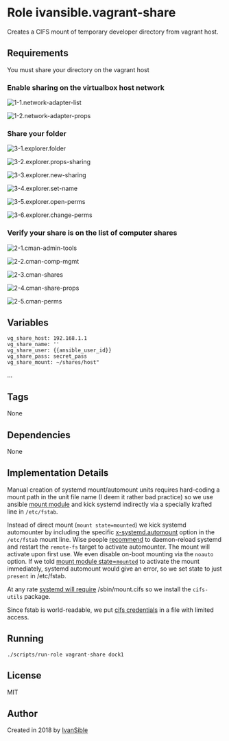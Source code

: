 # Role ivansible.vagrant-share

Creates a CIFS mount of temporary developer directory from vagrant host.


## Requirements

You must share your directory on the vagrant host

### Enable sharing on the virtualbox host network

![1-1.network-adapter-list](https://raw.githubusercontent.com/ivansible/vagrant-share/master/help/images/1-1.network-adapter-list.png)

![1-2.network-adapter-props](https://raw.githubusercontent.com/ivansible/vagrant-share/master/help/images/1-2.network-adapter-props.png)

### Share your folder

![3-1.explorer.folder](https://raw.githubusercontent.com/ivansible/vagrant-share/master/help/images/3-1.explorer.folder.png)

![3-2.explorer.props-sharing](https://raw.githubusercontent.com/ivansible/vagrant-share/master/help/images/3-2.explorer.props-sharing.png)

![3-3.explorer.new-sharing](https://raw.githubusercontent.com/ivansible/vagrant-share/master/help/images/3-3.explorer.new-sharing.png)

![3-4.explorer.set-name](https://raw.githubusercontent.com/ivansible/vagrant-share/master/help/images/3-4.explorer.set-name.png)

![3-5.explorer.open-perms](https://raw.githubusercontent.com/ivansible/vagrant-share/master/help/images/3-5.explorer.open-perms.png)

![3-6.explorer.change-perms](https://raw.githubusercontent.com/ivansible/vagrant-share/master/help/images/3-6.explorer.change-perms.png)

### Verify your share is on the list of computer shares

![2-1.cman-admin-tools](https://raw.githubusercontent.com/ivansible/vagrant-share/master/help/images/2-1.cman-admin-tools.png)

![2-2.cman-comp-mgmt](https://raw.githubusercontent.com/ivansible/vagrant-share/master/help/images/2-2.cman-comp-mgmt.png)

![2-3.cman-shares](https://raw.githubusercontent.com/ivansible/vagrant-share/master/help/images/2-3.cman-shares.png)

![2-4.cman-share-props](https://raw.githubusercontent.com/ivansible/vagrant-share/master/help/images/2-4.cman-share-props.png)

![2-5.cman-perms](https://raw.githubusercontent.com/ivansible/vagrant-share/master/help/images/2-5.cman-perms.png)


## Variables

    vg_share_host: 192.168.1.1
    vg_share_name: ''
    vg_share_user: {{ansible_user_id}}
    vg_share_pass: secret_pass
    vg_share_mount: ~/shares/host"

...


## Tags

None


## Dependencies

None


## Implementation Details

Manual creation of systemd mount/automount units requires hard-coding a mount path
in the unit file name (I deem it rather bad practice)
so we use ansible [mount module](https://docs.ansible.com/ansible/latest/modules/mount_module.html#mount-module)
and kick systemd indirectly via a specially krafted line in `/etc/fstab`.

Instead of direct mount (`mount state=mounted`) we kick systemd automounter
by including the specific [x-systemd.automount](https://askubuntu.com/questions/593174/x-systemd-automount-cifs-shares-in-fstab/859158#859158) option in the ``/etc/fstab`` mount line.
Wise people [recommend](https://askubuntu.com/questions/593174/x-systemd-automount-cifs-shares-in-fstab/859158#859158) to
daemon-reload systemd and restart the `remote-fs` target to activate automounter.
The mount will activate upon first use. We even disable on-boot mounting via the
`noauto` option. If we told [mount module state=`mounted`](https://docs.ansible.com/ansible/latest/modules/mount_module.html#mount-module) to activate the mount immediately,
systemd automount would give an error, so we set state to just `present` in /etc/fstab.

At any rate [systemd will require](http://manpages.ubuntu.com/manpages/xenial/man5/systemd.mount.5.html)
/sbin/mount.cifs so we install the `cifs-utils` package.

Since fstab is world-readable, we put [cifs credentials](https://serverfault.com/questions/367934/how-do-i-pass-credential-file-to-mount-cifs/367942#367942)
in a file with limited access.


## Running

    ./scripts/run-role vagrant-share dock1


## License

MIT


## Author

Created in 2018 by [IvanSible](https://github.com/ivansible)

